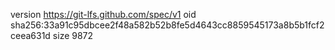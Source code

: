 version https://git-lfs.github.com/spec/v1
oid sha256:33a91c95dbcee2f48a582b52b8fe5d4643cc8859545173a8b5b1fcf2ceea631d
size 9872
